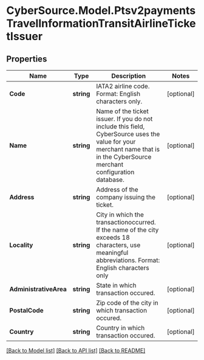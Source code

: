 # CyberSource.Model.Ptsv2paymentsTravelInformationTransitAirlineTicketIssuer
## Properties

Name | Type | Description | Notes
------------ | ------------- | ------------- | -------------
**Code** | **string** | IATA2 airline code. Format: English characters only.  | [optional] 
**Name** | **string** | Name of the ticket issuer. If you do not include this field, CyberSource uses the value for your merchant name that is in the CyberSource merchant configuration database.  | [optional] 
**Address** | **string** | Address of the company issuing the ticket.  | [optional] 
**Locality** | **string** | City in which the transactionoccurred. If the name of the city exceeds 18 characters, use meaningful abbreviations. Format: English characters only  | [optional] 
**AdministrativeArea** | **string** | State in which transaction occured.  | [optional] 
**PostalCode** | **string** | Zip code of the city in which transaction occured.  | [optional] 
**Country** | **string** | Country in which transaction occured.  | [optional] 

[[Back to Model list]](../README.md#documentation-for-models) [[Back to API list]](../README.md#documentation-for-api-endpoints) [[Back to README]](../README.md)

